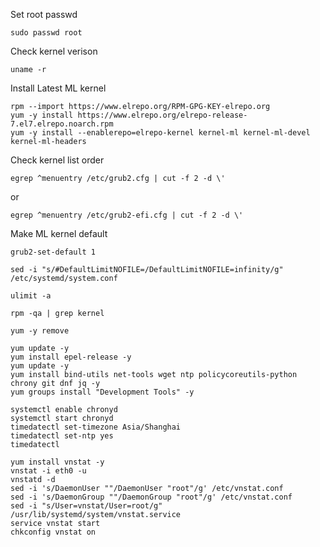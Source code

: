 Set root passwd

```
sudo passwd root
```

Check kernel verison

```
uname -r
```

Install Latest ML kernel

```
rpm --import https://www.elrepo.org/RPM-GPG-KEY-elrepo.org
yum -y install https://www.elrepo.org/elrepo-release-7.el7.elrepo.noarch.rpm
yum -y install --enablerepo=elrepo-kernel kernel-ml kernel-ml-devel kernel-ml-headers
```
Check kernel list order

```
egrep ^menuentry /etc/grub2.cfg | cut -f 2 -d \'
```
or
```
egrep ^menuentry /etc/grub2-efi.cfg | cut -f 2 -d \'
```

Make ML kernel default

```
grub2-set-default 1
```
```
sed -i "s/#DefaultLimitNOFILE=/DefaultLimitNOFILE=infinity/g" /etc/systemd/system.conf
```
```
ulimit -a
```
```
rpm -qa | grep kernel
```
```
yum -y remove 
```
```
yum update -y
yum install epel-release -y
yum update -y
yum install bind-utils net-tools wget ntp policycoreutils-python chrony git dnf jq -y
yum groups install "Development Tools" -y
```
```
systemctl enable chronyd
systemctl start chronyd
timedatectl set-timezone Asia/Shanghai
timedatectl set-ntp yes
timedatectl
```
```
yum install vnstat -y
vnstat -i eth0 -u
vnstatd -d
sed -i 's/DaemonUser ""/DaemonUser "root"/g' /etc/vnstat.conf
sed -i 's/DaemonGroup ""/DaemonGroup "root"/g' /etc/vnstat.conf
sed -i "s/User=vnstat/User=root/g" /usr/lib/systemd/system/vnstat.service
service vnstat start
chkconfig vnstat on
```
